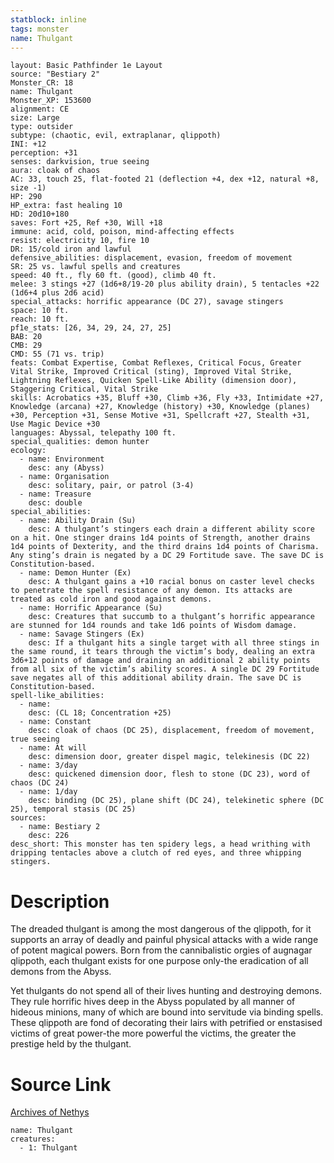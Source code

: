 ```yaml
---
statblock: inline
tags: monster
name: Thulgant
---
```

```statblock
layout: Basic Pathfinder 1e Layout
source: "Bestiary 2"
Monster_CR: 18
name: Thulgant
Monster_XP: 153600
alignment: CE
size: Large
type: outsider
subtype: (chaotic, evil, extraplanar, qlippoth)
INI: +12
perception: +31
senses: darkvision, true seeing
aura: cloak of chaos
AC: 33, touch 25, flat-footed 21 (deflection +4, dex +12, natural +8, size -1)
HP: 290
HP_extra: fast healing 10
HD: 20d10+180
saves: Fort +25, Ref +30, Will +18
immune: acid, cold, poison, mind-affecting effects
resist: electricity 10, fire 10
DR: 15/cold iron and lawful
defensive_abilities: displacement, evasion, freedom of movement
SR: 25 vs. lawful spells and creatures
speed: 40 ft., fly 60 ft. (good), climb 40 ft.
melee: 3 stings +27 (1d6+8/19-20 plus ability drain), 5 tentacles +22 (1d6+4 plus 2d6 acid)
special_attacks: horrific appearance (DC 27), savage stingers
space: 10 ft.
reach: 10 ft.
pf1e_stats: [26, 34, 29, 24, 27, 25]
BAB: 20
CMB: 29
CMD: 55 (71 vs. trip)
feats: Combat Expertise, Combat Reflexes, Critical Focus, Greater Vital Strike, Improved Critical (sting), Improved Vital Strike, Lightning Reflexes, Quicken Spell-Like Ability (dimension door), Staggering Critical, Vital Strike
skills: Acrobatics +35, Bluff +30, Climb +36, Fly +33, Intimidate +27, Knowledge (arcana) +27, Knowledge (history) +30, Knowledge (planes) +30, Perception +31, Sense Motive +31, Spellcraft +27, Stealth +31, Use Magic Device +30
languages: Abyssal, telepathy 100 ft.
special_qualities: demon hunter
ecology:
  - name: Environment
    desc: any (Abyss)
  - name: Organisation
    desc: solitary, pair, or patrol (3-4)
  - name: Treasure
    desc: double
special_abilities:
  - name: Ability Drain (Su)
    desc: A thulgant’s stingers each drain a different ability score on a hit. One stinger drains 1d4 points of Strength, another drains 1d4 points of Dexterity, and the third drains 1d4 points of Charisma. Any sting’s drain is negated by a DC 29 Fortitude save. The save DC is Constitution-based.
  - name: Demon Hunter (Ex)
    desc: A thulgant gains a +10 racial bonus on caster level checks to penetrate the spell resistance of any demon. Its attacks are treated as cold iron and good against demons.
  - name: Horrific Appearance (Su)
    desc: Creatures that succumb to a thulgant’s horrific appearance are stunned for 1d4 rounds and take 1d6 points of Wisdom damage.
  - name: Savage Stingers (Ex)
    desc: If a thulgant hits a single target with all three stings in the same round, it tears through the victim’s body, dealing an extra 3d6+12 points of damage and draining an additional 2 ability points from all six of the victim’s ability scores. A single DC 29 Fortitude save negates all of this additional ability drain. The save DC is Constitution-based.
spell-like_abilities:
  - name:
    desc: (CL 18; Concentration +25)
  - name: Constant
    desc: cloak of chaos (DC 25), displacement, freedom of movement, true seeing
  - name: At will
    desc: dimension door, greater dispel magic, telekinesis (DC 22)
  - name: 3/day
    desc: quickened dimension door, flesh to stone (DC 23), word of chaos (DC 24)
  - name: 1/day
    desc: binding (DC 25), plane shift (DC 24), telekinetic sphere (DC 25), temporal stasis (DC 25)
sources:
  - name: Bestiary 2
    desc: 226
desc_short: This monster has ten spidery legs, a head writhing with dripping tentacles above a clutch of red eyes, and three whipping stingers.
```
# Description
The dreaded thulgant is among the most dangerous of the qlippoth, for it supports an array of deadly and painful physical attacks with a wide range of potent magical powers. Born from the cannibalistic orgies of augnagar qlippoth, each thulgant exists for one purpose only-the eradication of all demons from the Abyss.

Yet thulgants do not spend all of their lives hunting and destroying demons. They rule horrific hives deep in the Abyss populated by all manner of hideous minions, many of which are bound into servitude via binding spells. These qlippoth are fond of decorating their lairs with petrified or enstasised victims of great power-the more powerful the victims, the greater the prestige held by the thulgant.
# Source Link
[Archives of Nethys](https://aonprd.com/MonsterDisplay.aspx?ItemName=Thulgant)
```encounter-table
name: Thulgant
creatures:
  - 1: Thulgant
```
